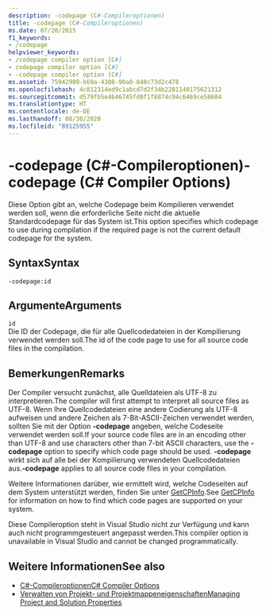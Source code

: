 ```yaml
---
description: -codepage (C#-Compileroptionen)
title: -codepage (C#-Compileroptionen)
ms.date: 07/20/2015
f1_keywords:
- /codepage
helpviewer_keywords:
- /codepage compiler option [C#]
- codepage compiler option [C#]
- -codepage compiler option [C#]
ms.assetid: 75942989-b69a-4308-90a0-840c73d2c478
ms.openlocfilehash: 4c812314ed9c1abcd7d2f34b2281140175621312
ms.sourcegitcommit: d579fb5e4b46745fd0f1f8874c94c6469ce58604
ms.translationtype: HT
ms.contentlocale: de-DE
ms.lasthandoff: 08/30/2020
ms.locfileid: "89125955"
---
```

# <a name="-codepage-c-compiler-options"></a><span data-ttu-id="27f4c-103">-codepage (C#-Compileroptionen)</span><span class="sxs-lookup"><span data-stu-id="27f4c-103">-codepage (C# Compiler Options)</span></span>
<span data-ttu-id="27f4c-104">Diese Option gibt an, welche Codepage beim Kompilieren verwendet werden soll, wenn die erforderliche Seite nicht die aktuelle Standardcodepage für das System ist.</span><span class="sxs-lookup"><span data-stu-id="27f4c-104">This option specifies which codepage to use during compilation if the required page is not the current default codepage for the system.</span></span>  
  
## <a name="syntax"></a><span data-ttu-id="27f4c-105">Syntax</span><span class="sxs-lookup"><span data-stu-id="27f4c-105">Syntax</span></span>  
  
```console  
-codepage:id  
```  
  
## <a name="arguments"></a><span data-ttu-id="27f4c-106">Argumente</span><span class="sxs-lookup"><span data-stu-id="27f4c-106">Arguments</span></span>  
 `id`  
 <span data-ttu-id="27f4c-107">Die ID der Codepage, die für alle Quellcodedateien in der Kompilierung verwendet werden soll.</span><span class="sxs-lookup"><span data-stu-id="27f4c-107">The id of the code page to use for all source code files in the compilation.</span></span>  
  
## <a name="remarks"></a><span data-ttu-id="27f4c-108">Bemerkungen</span><span class="sxs-lookup"><span data-stu-id="27f4c-108">Remarks</span></span>  
 <span data-ttu-id="27f4c-109">Der Compiler versucht zunächst, alle Quelldateien als UTF-8 zu interpretieren.</span><span class="sxs-lookup"><span data-stu-id="27f4c-109">The compiler will first attempt to interpret all source files as UTF-8.</span></span> <span data-ttu-id="27f4c-110">Wenn Ihre Quellcodedateien eine andere Codierung als UTF-8 aufweisen und andere Zeichen als 7-Bit-ASCII-Zeichen verwendet werden, sollten Sie mit der Option **-codepage** angeben, welche Codeseite verwendet werden soll.</span><span class="sxs-lookup"><span data-stu-id="27f4c-110">If your source code files are in an encoding other than UTF-8 and use characters other than 7-bit ASCII characters, use the **-codepage** option to specify which code page should be used.</span></span> <span data-ttu-id="27f4c-111">**-codepage** wirkt sich auf alle bei der Kompilierung verwendeten Quellcodedateien aus.</span><span class="sxs-lookup"><span data-stu-id="27f4c-111">**-codepage** applies to all source code files in your compilation.</span></span>  

 <span data-ttu-id="27f4c-112">Weitere Informationen darüber, wie ermittelt wird, welche Codeseiten auf dem System unterstützt werden, finden Sie unter [GetCPInfo](/windows/desktop/api/winnls/nf-winnls-getcpinfo).</span><span class="sxs-lookup"><span data-stu-id="27f4c-112">See [GetCPInfo](/windows/desktop/api/winnls/nf-winnls-getcpinfo) for information on how to find which code pages are supported on your system.</span></span>  
  
 <span data-ttu-id="27f4c-113">Diese Compileroption steht in Visual Studio nicht zur Verfügung und kann auch nicht programmgesteuert angepasst werden.</span><span class="sxs-lookup"><span data-stu-id="27f4c-113">This compiler option is unavailable in Visual Studio and cannot be changed programmatically.</span></span>  
  
## <a name="see-also"></a><span data-ttu-id="27f4c-114">Weitere Informationen</span><span class="sxs-lookup"><span data-stu-id="27f4c-114">See also</span></span>

- [<span data-ttu-id="27f4c-115">C#-Compileroptionen</span><span class="sxs-lookup"><span data-stu-id="27f4c-115">C# Compiler Options</span></span>](./index.md)
- [<span data-ttu-id="27f4c-116">Verwalten von Projekt- und Projektmappeneigenschaften</span><span class="sxs-lookup"><span data-stu-id="27f4c-116">Managing Project and Solution Properties</span></span>](/visualstudio/ide/managing-project-and-solution-properties)
